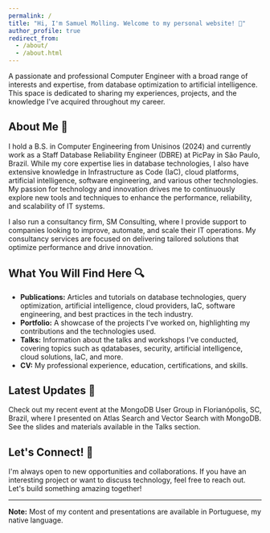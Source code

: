 ```yaml
---
permalink: /
title: "Hi, I'm Samuel Molling. Welcome to my personal website! 👋"
author_profile: true
redirect_from: 
  - /about/
  - /about.html
---
```

A passionate and professional Computer Engineer with a broad range of interests and expertise, from database optimization to artificial intelligence. This space is dedicated to sharing my experiences, projects, and the knowledge I've acquired throughout my career.

## About Me 🚀
I hold a B.S. in Computer Engineering from Unisinos (2024) and currently work as a Staff Database Reliability Engineer (DBRE) at PicPay in São Paulo, Brazil. While my core expertise lies in database technologies, I also have extensive knowledge in Infrastructure as Code (IaC), cloud platforms, artificial intelligence, software engineering, and various other technologies. My passion for technology and innovation drives me to continuously explore new tools and techniques to enhance the performance, reliability, and scalability of IT systems.

I also run a consultancy firm, SM Consulting, where I provide support to companies looking to improve, automate, and scale their IT operations. My consultancy services are focused on delivering tailored solutions that optimize performance and drive innovation.

## What You Will Find Here 🔍
- **Publications:** Articles and tutorials on database technologies, query optimization, artificial intelligence, cloud providers, IaC, software engineering, and best practices in the tech industry.
- **Portfolio:** A showcase of the projects I've worked on, highlighting my contributions and the technologies used.
- **Talks:** Information about the talks and workshops I've conducted, covering topics such as qdatabases, security, artificial intelligence, cloud solutions, IaC, and more.
- **CV:** My professional experience, education, certifications, and skills.

## Latest Updates 📅
Check out my recent event at the MongoDB User Group in Florianópolis, SC, Brazil, where I presented on Atlas Search and Vector Search with MongoDB. See the slides and materials available in the Talks section.

## Let's Connect! 🤝
I'm always open to new opportunities and collaborations. If you have an interesting project or want to discuss technology, feel free to reach out. Let's build something amazing together!

---

**Note:** Most of my content and presentations are available in Portuguese, my native language.
